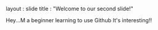 layout : slide
title : "Welcome to our second slide!"

Hey...M a beginner learning to use Github
It's interesting!!
